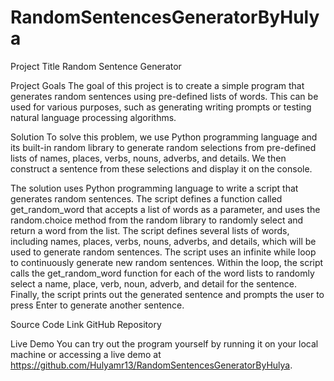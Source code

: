 # RandomSentencesGeneratorByHulya

Project Title
Random Sentence Generator

Project Goals
The goal of this project is to create a simple program that generates random sentences using pre-defined lists of words. This can be used for various purposes, such as generating writing prompts or testing natural language processing algorithms.

Solution
To solve this problem, we use Python programming language and its built-in random library to generate random selections from pre-defined lists of names, places, verbs, nouns, adverbs, and details. We then construct a sentence from these selections and display it on the console.

The solution uses Python programming language to write a script that generates random sentences.
The script defines a function called get_random_word that accepts a list of words as a parameter, and uses the random.choice method from the random library to randomly select and return a word from the list.
The script defines several lists of words, including names, places, verbs, nouns, adverbs, and details, which will be used to generate random sentences.
The script uses an infinite while loop to continuously generate new random sentences.
Within the loop, the script calls the get_random_word function for each of the word lists to randomly select a name, place, verb, noun, adverb, and detail for the sentence.
Finally, the script prints out the generated sentence and prompts the user to press Enter to generate another sentence.


Source Code Link
GitHub Repository

Live Demo
You can try out the program yourself by running it on your local machine or accessing a live demo at https://github.com/Hulyamr13/RandomSentencesGeneratorByHulya.
